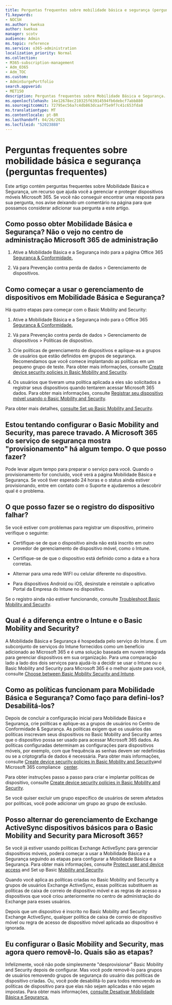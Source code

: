 ```yaml
---
title: Perguntas frequentes sobre mobilidade básica e segurança (perguntas frequentes)
f1.keywords:
- NOCSH
ms.author: kwekua
author: kwekua
manager: scotv
audience: Admin
ms.topic: reference
ms.service: o365-administration
localization_priority: Normal
ms.collection:
- M365-subscription-management
- Adm_O365
- Adm_TOC
ms.custom:
- AdminSurgePortfolio
search.appverid:
- MET150
description: Perguntas frequentes sobre Mobilidade Básica e Segurança.
ms.openlocfilehash: 14e12678ec210325f63914594fb6debcf7abb880
ms.sourcegitcommit: 72795ec56a7c4db863dcaaff5e9f7c41c653fda8
ms.translationtype: MT
ms.contentlocale: pt-BR
ms.lasthandoff: 04/26/2021
ms.locfileid: "52023888"
---
```

# <a name="basic-mobility-and-security-frequently-asked-questions-faq"></a>Perguntas frequentes sobre mobilidade básica e segurança (perguntas frequentes)

Este artigo contém perguntas frequentes sobre Mobilidade Básica e Segurança, um recurso que ajuda você a gerenciar e proteger dispositivos móveis Microsoft 365. Se você não conseguir encontrar uma resposta para sua pergunta, nos avise deixando um comentário na página para que possamos considerar adicionar sua pergunta a este artigo.

## <a name="how-can-i-get-basic-mobility-and-security-i-dont-see-it-in-the-microsoft-365-admin-center"></a>Como posso obter Mobilidade Básica e Segurança? Não o vejo no centro de administração Microsoft 365 de administração

1.  Ative a Mobilidade Básica e a Segurança indo para a página Office 365 [Segurança & Conformidade.](https://protection.office.com/)

2.  Vá para Prevenção contra perda de dados > Gerenciamento de dispositivos.

## <a name="how-can-i-get-started-with-device-management-in-basic-mobility-and-security"></a>Como começar a usar o gerenciamento de dispositivos em Mobilidade Básica e Segurança?

Há quatro etapas para começar com o Basic Mobility and Security: 

1. Ative a Mobilidade Básica e a Segurança indo para o Office 365 [Segurança & Conformidade.](https://protection.office.com/)

2. Vá para Prevenção contra perda de dados > Gerenciamento de dispositivos > Políticas de dispositivo.
    
3. Crie políticas de gerenciamento de dispositivos e aplique-as a grupos de usuários que estão definidos em grupos de segurança. Recomendamos que você comece implantando as políticas em um pequeno grupo de teste. Para obter mais informações, consulte [Create device security policies in Basic Mobility and Security](create-device-security-policies.md).

4. Os usuários que tiveram uma política aplicada a eles são solicitados a registrar seus dispositivos quando tentarem acessar Microsoft 365 dados. Para obter mais informações, consulte [Registrar seu dispositivo móvel usando o Basic Mobility and Security](enroll-your-mobile-device.md).

Para obter mais detalhes, [consulte Set up Basic Mobility and Security](set-up.md).

## <a name="im-trying-to-set-up-basic-mobility-and-security-but-it-seems-stuck-the-microsoft-365-service-health-has-been-showing-provisioning-for-a-while-what-can-i-do"></a>Estou tentando configurar o Basic Mobility and Security, mas parece travado. A Microsoft 365 do serviço de segurança mostra "provisionamento" há algum tempo. O que posso fazer?

Pode levar algum tempo para preparar o serviço para você. Quando o provisionamento for concluído, você verá a página Mobilidade Básica e Segurança. Se você tiver esperado 24 horas e o status ainda estiver provisionando, entre em contato com o Suporte e ajudaremos a descobrir qual é o problema.

## <a name="what-can-i-do-if-device-enrollment-fails"></a>O que posso fazer se o registro do dispositivo falhar?

Se você estiver com problemas para registrar um dispositivo, primeiro verifique o seguinte:

- Certifique-se de que o dispositivo ainda não está inscrito em outro provedor de gerenciamento de dispositivo móvel, como o Intune.

- Certifique-se de que o dispositivo está definido como a data e a hora corretas.

- Alternar para uma rede WIFI ou celular diferente no dispositivo.

- Para dispositivos Android ou iOS, desinstale e reinstale o aplicativo Portal da Empresa do Intune no dispositivo.
    
Se o registro ainda não estiver funcionando, consulte [Troubleshoot Basic Mobility and Security](troubleshoot.md).

## <a name="whats-the-difference-between-intune-and-basic-mobility-and-security"></a>Qual é a diferença entre o Intune e o Basic Mobility and Security?

A Mobilidade Básica e Segurança é hospedada pelo serviço do Intune. É um subconjunto de serviços do Intune fornecidos como um benefício adicionado ao Microsoft 365 e é uma solução baseada em nuvem integrada para gerenciar dispositivos em sua organização. Para uma comparação lado a lado dos dois serviços para ajudá-lo a decidir se usar o Intune ou o Basic Mobility and Security para Microsoft 365 é o melhor ajuste para você, consulte [Choose between Basic Mobility Security and Intune](choose-between-basic-mobility-and-security-and-intune.md).

## <a name="how-do-policies-work-for-basic-mobility-and-security-how-do-i-set-them-up-disable-them"></a>Como as políticas funcionam para Mobilidade Básica e Segurança? Como faço para defini-los? Desabilitá-los?

Depois de concluir a configuração inicial para Mobilidade Básica e Segurança, crie políticas e aplique-as a grupos de usuários no Centro de Conformidade & Segurança. As políticas exigem que os usuários das políticas inscrevam seus dispositivos no Basic Mobility and Security antes que o dispositivo possa ser usado para acessar Microsoft 365 dados. As políticas configuradas determinam as configurações para dispositivos móveis, por exemplo, com que frequência as senhas devem ser redefinidas ou se a criptografia de dados é necessária. Para obter mais informações, consulte [Create device security policies in Basic Mobility and Security](create-device-security-policies.md)and Microsoft 365 compliance   [center](../../compliance/microsoft-365-compliance-center.md).

Para obter instruções passo a passo para criar e implantar políticas de dispositivo, consulte [Create device security policies in Basic Mobility and Security](create-device-security-policies.md).

Se você quiser excluir um grupo específico de usuários de serem afetados por políticas, você pode adicionar um grupo ao grupo de exclusão.

## <a name="can-i-switch-from-exchange-activesync-device-management-to-basic-mobility-and-security-for-microsoft-365"></a>Posso alternar do gerenciamento de Exchange ActiveSync dispositivos básicos para o Basic Mobility and Security para Microsoft 365?

Se você já estiver usando políticas Exchange ActiveSync para gerenciar dispositivos móveis, poderá começar a usar a Mobilidade Básica e a Segurança seguindo as etapas para configurar a Mobilidade Básica e a Segurança. Para obter mais informações, consulte [Protect user and device access](../../compliance/protect-access-to-data-and-services.md) and Set up Basic [Mobility and Security](set-up.md).

Quando você aplica as políticas criadas no Basic Mobility and Security a grupos de usuários Exchange ActiveSync, essas políticas substituem as políticas de caixa de correio de dispositivo móvel e as regras de acesso a dispositivos que você criou anteriormente no centro de administração do Exchange para esses usuários.

Depois que um dispositivo é inscrito no Basic Mobility and Security Exchange ActiveSync, qualquer política de caixa de correio de dispositivo móvel ou regra de acesso de dispositivo móvel aplicada ao dispositivo é ignorada.

## <a name="i--set-up-basic-mobility-and-security-but-now-i-want-to-remove-it-what-are-the-steps"></a>Eu configurar o Basic Mobility and Security, mas agora quero removê-lo. Quais são as etapas?

Infelizmente, você não pode simplesmente "desprovisionar" Basic Mobility and Security depois de configurar. Mas você pode removê-lo para grupos de usuários removendo grupos de segurança do usuário das políticas de dispositivo criadas. Ou, você pode desabilitá-lo para todos removendo as políticas de dispositivo para que elas não sejam aplicadas e não sejam impostas. Para obter mais informações, [consulte Desativar Mobilidade Básica e Segurança.](turn-off.md)